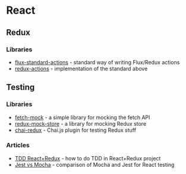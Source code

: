 # React

## Redux

### Libraries

* [flux-standard-actions](https://github.com/acdlite/flux-standard-action) - standard way of writing Flux/Redux actions
* [redux-actions](https://github.com/acdlite/redux-actions) - implementation of the standard above

## Testing

### Libraries

* [fetch-mock](http://www.wheresrhys.co.uk/fetch-mock/) - a simple library for mocking the fetch API
* [redux-mock-store](http://arnaudbenard.com/redux-mock-store/) - a library for mocking Redux store
* [chai-redux](https://github.com/ScaCap/chai-redux) - Chai.js plugin for testing Redux stuff

### Articles

* [TDD React+Redux](http://engineering.pivotal.io/post/tdding-react-and-redux/) - how to do TDD in React+Redux project
* [Jest vs Mocha](https://spin.atomicobject.com/2017/05/02/react-testing-jest-vs-mocha/) - comparison of Mocha and Jest for React testing
